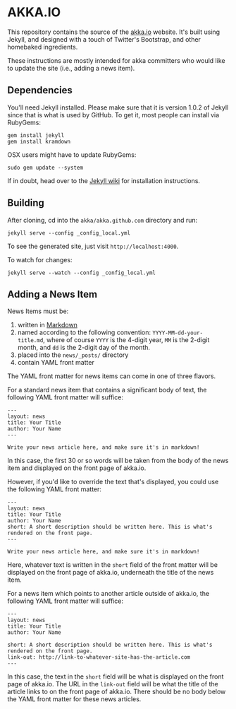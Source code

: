 # AKKA.IO

This repository contains the source of the [akka.io](http://akka.io) website. It's built using Jekyll, and designed with a touch of Twitter's Bootstrap, and other homebaked ingredients.

These instructions are mostly intended for akka committers who would like to update the site (i.e., adding a news item).

## Dependencies

You'll need Jekyll installed. Please make sure that it is version 1.0.2 of Jekyll since that is what is used by GitHub. To get it, most people can install via RubyGems:

    gem install jekyll
    gem install kramdown

OSX users might have to update RubyGems:

    sudo gem update --system

If in doubt, head over to the [Jekyll wiki](http://jekyllrb.com/docs/installation/) for installation instructions.

## Building

After cloning, cd into the `akka/akka.github.com` directory and run:

    jekyll serve --config _config_local.yml

To see the generated site, just visit `http://localhost:4000`.

To watch for changes:

    jekyll serve --watch --config _config_local.yml

## Adding a News Item

News Items must be:

1. written in [Markdown](http://daringfireball.net/projects/markdown/syntax)
2. named according to the following convention: `YYYY-MM-dd-your-title.md`, where of course `YYYY` is the 4-digit year, `MM` is the 2-digit month, and `dd` is the 2-digit day of the month.
3. placed into the `news/_posts/` directory
4. contain YAML front matter

The YAML front matter for news items can come in one of three flavors.

For a standard news item that contains a significant body of text, the following YAML front matter will suffice:

    ---
    layout: news
    title: Your Title
    author: Your Name
    ---

    Write your news article here, and make sure it's in markdown!

In this case, the first 30 or so words will be taken from the body of the news item and displayed on the front page of akka.io.

However, if you'd like to override the text that's displayed, you could use the following YAML front matter:

    ---
    layout: news
    title: Your Title
    author: Your Name
    short: A short description should be written here. This is what's rendered on the front page.
    ---

    Write your news article here, and make sure it's in markdown!

Here, whatever text is written in the `short` field of the front matter will be displayed on the front page of akka.io, underneath the title of the news item.

For a news item which points to another article outside of akka.io, the following YAML front matter will suffice:

    ---
    layout: news
    title: Your Title
    author: Your Name

    short: A short description should be written here. This is what's rendered on the front page.
    link-out: http://link-to-whatever-site-has-the-article.com
    ---

In this case, the text in the `short` field will be what is displayed on the front page of akka.io. The URL in the `link-out` field will be what the title of the article links to on the front page of akka.io. There should be no body below the YAML front matter for these news articles.



